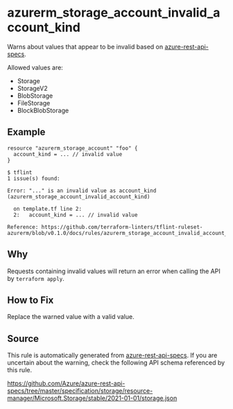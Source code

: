 <!--- This file generated by `tools/apispec-rule-gen/main.go`. DO NOT EDIT --->

# azurerm_storage_account_invalid_account_kind

Warns about values that appear to be invalid based on [azure-rest-api-specs](https://github.com/Azure/azure-rest-api-specs).

Allowed values are:
- Storage
- StorageV2
- BlobStorage
- FileStorage
- BlockBlobStorage

## Example

```hcl
resource "azurerm_storage_account" "foo" {
  account_kind = ... // invalid value
}
```

```
$ tflint
1 issue(s) found:

Error: "..." is an invalid value as account_kind (azurerm_storage_account_invalid_account_kind)

  on template.tf line 2:
  2:   account_kind = ... // invalid value

Reference: https://github.com/terraform-linters/tflint-ruleset-azurerm/blob/v0.1.0/docs/rules/azurerm_storage_account_invalid_account_kind.md

```

## Why

Requests containing invalid values will return an error when calling the API by `terraform apply`.

## How to Fix

Replace the warned value with a valid value.

## Source

This rule is automatically generated from [azure-rest-api-specs](https://github.com/Azure/azure-rest-api-specs). If you are uncertain about the warning, check the following API schema referenced by this rule.

https://github.com/Azure/azure-rest-api-specs/tree/master/specification/storage/resource-manager/Microsoft.Storage/stable/2021-01-01/storage.json
